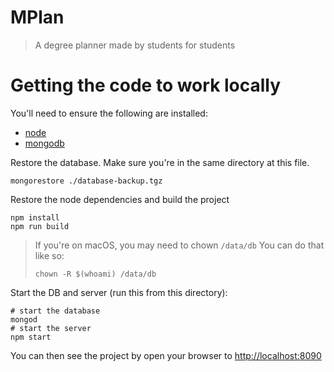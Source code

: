 # MPlan

> A degree planner made by students for students

# Getting the code to work locally

You'll need to ensure the following are installed:

* [node](https://nodejs.org/en/download/)
* [mongodb](https://docs.mongodb.com/manual/installation/)

Restore the database. Make sure you're in the same directory at this file.

    mongorestore ./database-backup.tgz

Restore the node dependencies and build the project

    npm install
    npm run build

> If you're on macOS, you may need to chown `/data/db`
> You can do that like so:
> 
> `chown -R $(whoami) /data/db`

Start the DB and server (run this from this directory):

    # start the database
    mongod
    # start the server
    npm start

You can then see the project by open your browser to [http://localhost:8090](http://localhost:8090)

